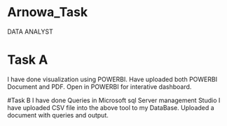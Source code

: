 # Arnowa_Task
DATA ANALYST
# Task A
I have done visualization using POWERBI.
Have uploaded both POWERBI Document and PDF.
Open in POWERBI for interative dashboard.

#Task B
I have done Queries in Microsoft sql Server management Studio
I have uploaded CSV file into the above tool to my DataBase.
Uploaded a document with queries and output.
